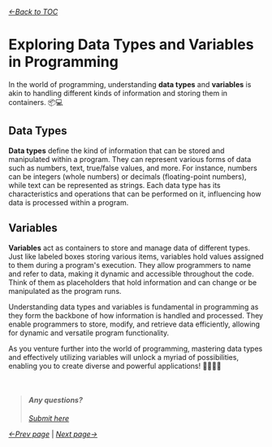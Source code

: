 *[&larr;Back to TOC](0_TOC.md)*

# Exploring Data Types and Variables in Programming

In the world of programming, understanding **data types** and **variables** is akin to handling different kinds of information and storing them in containers. 📦💻

## Data Types

**Data types** define the kind of information that can be stored and manipulated within a program. They can represent various forms of data such as numbers, text, true/false values, and more. For instance, numbers can be integers (whole numbers) or decimals (floating-point numbers), while text can be represented as strings. Each data type has its characteristics and operations that can be performed on it, influencing how data is processed within a program.

## Variables

**Variables** act as containers to store and manage data of different types. Just like labeled boxes storing various items, variables hold values assigned to them during a program's execution. They allow programmers to name and refer to data, making it dynamic and accessible throughout the code. Think of them as placeholders that hold information and can change or be manipulated as the program runs.

Understanding data types and variables is fundamental in programming as they form the backbone of how information is handled and processed. They enable programmers to store, modify, and retrieve data efficiently, allowing for dynamic and versatile program functionality.

As you venture further into the world of programming, mastering data types and effectively utilizing variables will unlock a myriad of possibilities, enabling you to create diverse and powerful applications! 🌟👨‍💻🌐

&nbsp;
> #### *Any questions?*
> *[Submit here](https://github.com/bjafl-sps/PROG-101/discussions/new?category=q-a&labels=question%20about%20course%20material&title=%23INSERT_TITLE%23%20(from%2003_Data-types-and-variables.md))*
&nbsp;

*[&larr;Prev page](02_Syntax-and-logic.md)* | *[Next page&rarr;](04_Control-structures.md)*